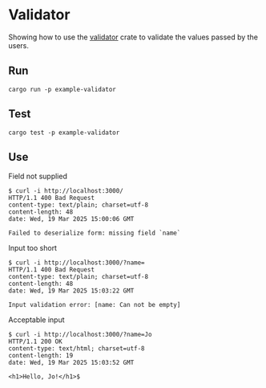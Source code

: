 # Validator

Showing how to use the [validator](https://crates.io/crates/validator) crate to validate the values passed by the users.

## Run

```
cargo run -p example-validator
```

## Test

```
cargo test -p example-validator
```

## Use

Field not supplied

```
$ curl -i http://localhost:3000/
HTTP/1.1 400 Bad Request
content-type: text/plain; charset=utf-8
content-length: 48
date: Wed, 19 Mar 2025 15:00:06 GMT

Failed to deserialize form: missing field `name`
```

Input too short

```
$ curl -i http://localhost:3000/?name=
HTTP/1.1 400 Bad Request
content-type: text/plain; charset=utf-8
content-length: 48
date: Wed, 19 Mar 2025 15:03:22 GMT

Input validation error: [name: Can not be empty]
```

Acceptable input

```
$ curl -i http://localhost:3000/?name=Jo
HTTP/1.1 200 OK
content-type: text/html; charset=utf-8
content-length: 19
date: Wed, 19 Mar 2025 15:03:52 GMT

<h1>Hello, Jo!</h1>$
```


